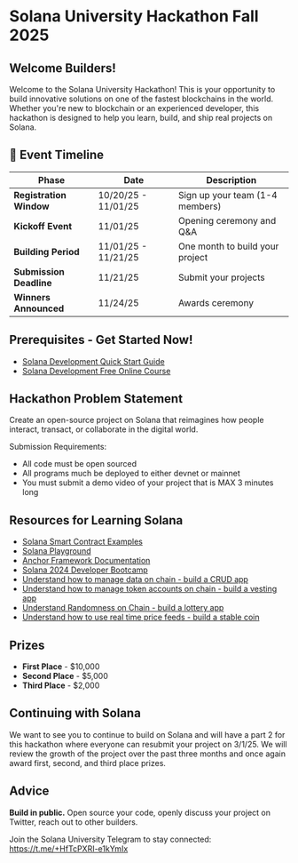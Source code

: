# Solana University Hackathon Fall 2025

## Welcome Builders!

Welcome to the Solana University Hackathon! This is your opportunity to build innovative solutions on one of the fastest blockchains in the world. Whether you're new to blockchain or an experienced developer, this hackathon is designed to help you learn, build, and ship real projects on Solana.

## 📅 Event Timeline

| Phase                   | Date                | Description                     |
| ----------------------- | ------------------- | ------------------------------- |
| **Registration Window** | 10/20/25 - 11/01/25 | Sign up your team (1-4 members) |
| **Kickoff Event**       | 11/01/25            | Opening ceremony and Q&A        |
| **Building Period**     | 11/01/25 - 11/21/25 | One month to build your project |
| **Submission Deadline** | 11/21/25            | Submit your projects            |
| **Winners Announced**   | 11/24/25            | Awards ceremony                 |

## Prerequisites - Get Started Now!

- [Solana Development Quick Start Guide](https://youtu.be/4UfDM27nWkI?si=I2aVPpt5OrRNu7s6)
- [Solana Development Free Online Course](blueshift.gg)

## Hackathon Problem Statement

Create an open-source project on Solana that reimagines how people interact, transact, or collaborate in the digital world.

Submission Requirements:

- All code must be open sourced
- All programs much be deployed to either devnet or mainnet
- You must submit a demo video of your project that is MAX 3 minutes long

## Resources for Learning Solana

- [Solana Smart Contract Examples](https://github.com/solana-developers/program-examples)
- [Solana Playground](https://beta.solpg.io/)
- [Anchor Framework Documentation](https://www.anchor-lang.com/docs)
- [Solana 2024 Developer Bootcamp](https://github.com/solana-developers/developer-bootcamp-2024)
- [Understand how to manage data on chain - build a CRUD app](https://youtu.be/VRCcUlUTjfc?si=KHXXTsMS-hd0Zu-L)
- [Understand how to manage token accounts on chain - build a vesting app](https://youtu.be/_evMEjYHk-8?si=D1DVhwA-DGq2i4ng)
- [Understand Randomness on Chain - build a lottery app](https://github.com/solana-developers/developer-bootcamp-2024/tree/main/project-9-token-lottery)
- [Understand how to use real time price feeds - build a stable coin](https://youtu.be/vhjcZRlQwYE?si=_xiJgUXBoAkAcd6G)

## Prizes

- **First Place** - $10,000
- **Second Place** - $5,000
- **Third Place** - $2,000

## Continuing with Solana

We want to see you to continue to build on Solana and will have a part 2 for this hackathon where everyone can resubmit your project on 3/1/25. We will review the growth of the project over the past three months and once again award first, second, and third place prizes.

## Advice

**Build in public.** Open source your code, openly discuss your project on Twitter, reach out to other builders.

Join the Solana University Telegram to stay connected: https://t.me/+HfTcPXRI-e1kYmIx
